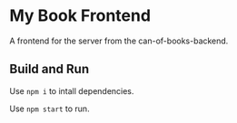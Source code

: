 # My Book Frontend

A frontend for the server from the can-of-books-backend.

## Build and Run

Use `npm i` to intall dependencies.

Use `npm start` to run.
